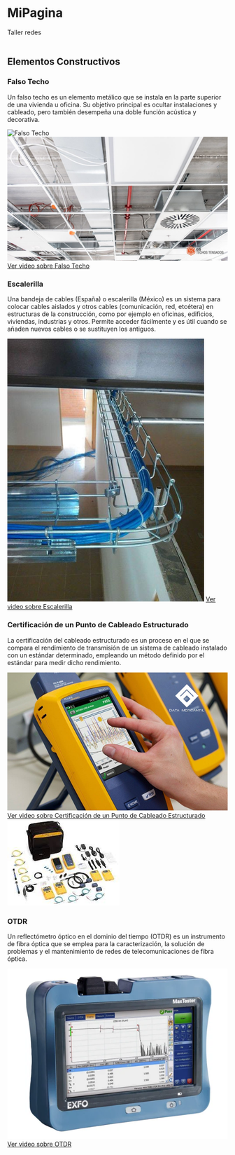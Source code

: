 # MiPagina
Taller redes
<br>
<br>
## Elementos Constructivos

### Falso Techo

Un falso techo es un elemento metálico que se instala en la parte superior de una vivienda u oficina. Su objetivo principal es ocultar instalaciones y cableado, pero también desempeña una doble función acústica y decorativa.

![Falso Techo](img/cielo.avif)
![Falso Techo](img/techo.jpg)
[Ver video sobre Falso Techo](https://www.youtube.com/embed/h82Ci1lf4mY?si=YQvSh_Os9qZxR4o_)

### Escalerilla

Una bandeja de cables (España) o escalerilla (México) es un sistema para colocar cables aislados y otros cables (comunicación, red, etcétera) en estructuras de la construcción, como por ejemplo en oficinas, edificios, viviendas, industrias y otros. Permite acceder fácilmente y es útil cuando se añaden nuevos cables o se sustituyen los antiguos.

![Escalerilla](img/esca.jpg)
[Ver video sobre Escalerilla](https://www.youtube.com/embed/XX-voX2DeJA?si=EH_EnN83FJq-VCUb)

### Certificación de un Punto de Cableado Estructurado

La certificación del cableado estructurado es un proceso en el que se compara el rendimiento de transmisión de un sistema de cableado instalado con un estándar determinado, empleando un método definido por el estándar para medir dicho rendimiento.

![Certificación de un Punto de Cableado Estructurado](img/cert.jpg)
[Ver video sobre Certificación de un Punto de Cableado Estructurado](https://www.youtube.com/embed/7Ne08sxNkzs?si=tKQDt8XKxiBRjZr8)
![Certificación de un Punto de Cableado Estructurado](img/pp.jpg)

### OTDR

Un reflectómetro óptico en el dominio del tiempo (OTDR) es un instrumento de fibra óptica que se emplea para la caracterización, la solución de problemas y el mantenimiento de redes de telecomunicaciones de fibra óptica.

![OTDR](img/otdr.webp)
[Ver video sobre OTDR](https://www.youtube.com/embed/gyCqkAdLegw?si=52mBgJBurxHXYAu6)
